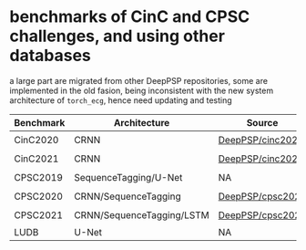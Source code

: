 # benchmarks of CinC and CPSC challenges, and using other databases

a large part are migrated from other DeepPSP repositories, some are implemented in the old fasion, being inconsistent with the new system architecture of `torch_ecg`, hence need updating and testing

| Benchmark  | Architecture              | Source                                                  | Finished           | Updated            | Tested             |
| ---------- | ------------------------- | ------------------------------------------------------- | ------------------ | ------------------ | ------------------ |
| CinC2020   | CRNN                      | [DeepPSP/cinc2020](https://github.com/DeepPSP/cinc2020) | :heavy_check_mark: | :heavy_check_mark: | :heavy_check_mark: |
| CinC2021   | CRNN                      | [DeepPSP/cinc2021](https://github.com/DeepPSP/cinc2021) | :heavy_check_mark: | :heavy_check_mark: | :heavy_check_mark: |
| CPSC2019   | SequenceTagging/U-Net     | NA                                                      | :heavy_check_mark: | :x:                | :x:                |
| CPSC2020   | CRNN/SequenceTagging      | [DeepPSP/cpsc2020](https://github.com/DeepPSP/cpsc2020) | :heavy_check_mark: | :x:                | :x:                |
| CPSC2021   | CRNN/SequenceTagging/LSTM | [DeepPSP/cpsc2021](https://github.com/DeepPSP/cpsc2021) | :heavy_check_mark: | :heavy_check_mark: | :heavy_check_mark: |
| LUDB       | U-Net                     | NA                                                      | :x:                | :x:                | :x:                |
